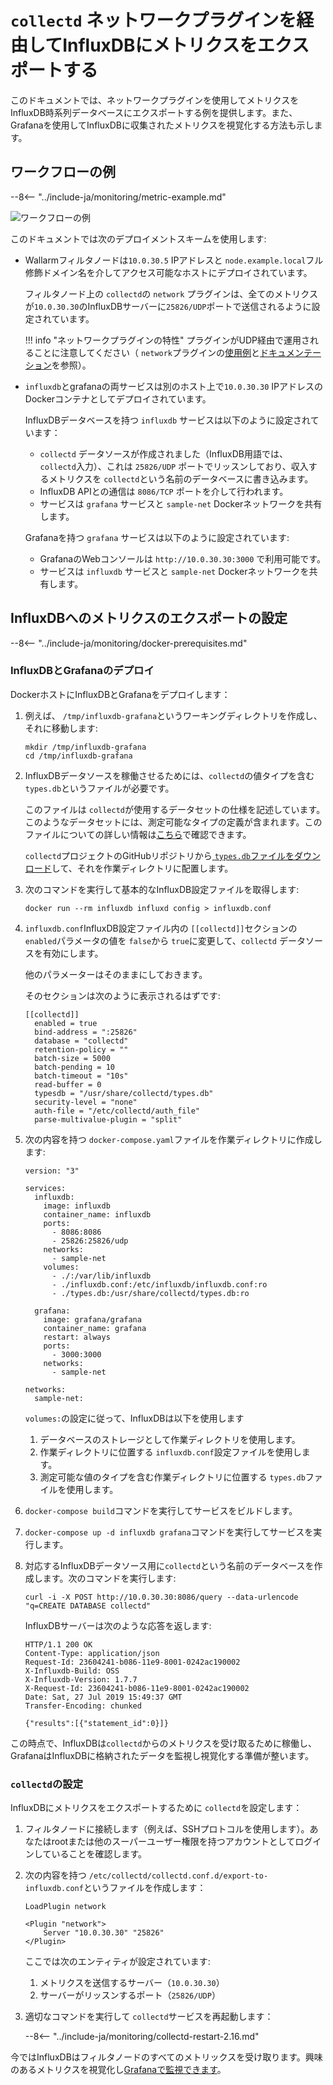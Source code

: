 [img-network-plugin-influxdb]:     ../../images/monitoring/network-plugin-influxdb.png

[doc-grafana]:                     working-with-grafana.md

[link-collectd-networking]:        https://collectd.org/wiki/index.php/Networking_introduction
[link-network-plugin]:             https://www.collectd.org/documentation/manpages/collectd.conf.html
[link-typesdb]:                    https://www.collectd.org/documentation/manpages/types.db.html
[link-typesdb-file]:               https://github.com/collectd/collectd/blob/master/src/types.db

#   `collectd` ネットワークプラグインを経由してInfluxDBにメトリクスをエクスポートする

このドキュメントでは、ネットワークプラグインを使用してメトリクスをInfluxDB時系列データベースにエクスポートする例を提供します。また、Grafanaを使用してInfluxDBに収集されたメトリクスを視覚化する方法も示します。

##  ワークフローの例

--8<-- "../include-ja/monitoring/metric-example.md"

![ワークフローの例][img-network-plugin-influxdb]

このドキュメントでは次のデプロイメントスキームを使用します:
*   Wallarmフィルタノードは`10.0.30.5` IPアドレスと `node.example.local`フル修飾ドメイン名を介してアクセス可能なホストにデプロイされています。
    
    フィルタノード上の `collectd`の `network` プラグインは、全てのメトリクスが`10.0.30.30`のInfluxDBサーバーに`25826/UDP`ポートで送信されるように設定されています。
    
      
    !!! info "ネットワークプラグインの特性"
        プラグインがUDP経由で運用されることに注意してください（ `network`プラグインの[使用例][link-collectd-networking]と[ドキュメンテーション][link-network-plugin]を参照）。
    
    
*   `influxdb`とgrafanaの両サービスは別のホスト上で`10.0.30.30` IPアドレスのDockerコンテナとしてデプロイされています。

    InfluxDBデータベースを持つ `influxdb` サービスは以下のように設定されています：

      * `collectd` データソースが作成されました（InfluxDB用語では、 `collectd`入力）、これは `25826/UDP` ポートでリッスンしており、収入するメトリクスを `collectd`という名前のデータベースに書き込みます。
      * InfluxDB APIとの通信は `8086/TCP` ポートを介して行われます。
      * サービスは `grafana` サービスと `sample-net` Dockerネットワークを共有します。
    
    
    
    Grafanaを持つ `grafana` サービスは以下のように設定されています:
    
      * GrafanaのWebコンソールは `http://10.0.30.30:3000` で利用可能です。
      * サービスは `influxdb` サービスと `sample-net` Dockerネットワークを共有します。

##  InfluxDBへのメトリクスのエクスポートの設定

--8<-- "../include-ja/monitoring/docker-prerequisites.md"

### InfluxDBとGrafanaのデプロイ

DockerホストにInfluxDBとGrafanaをデプロイします：
1.  例えば、 `/tmp/influxdb-grafana`というワーキングディレクトリを作成し、それに移動します:

    ```
    mkdir /tmp/influxdb-grafana
    cd /tmp/influxdb-grafana
    ```
    
2.  InfluxDBデータソースを稼働させるためには、`collectd`の値タイプを含む`types.db`というファイルが必要です。
    
    このファイルは `collectd`が使用するデータセットの仕様を記述しています。このようなデータセットには、測定可能なタイプの定義が含まれます。このファイルについての詳しい情報は[こちら][link-typesdb]で確認できます。
    
    `collectd`プロジェクトのGitHubリポジトリから[ `types.db`ファイルをダウンロード][link-typesdb-file]して、それを作業ディレクトリに配置します。
    
3.  次のコマンドを実行して基本的なInfluxDB設定ファイルを取得します:

    ```
    docker run --rm influxdb influxd config > influxdb.conf
    ```
    
4.  `influxdb.conf`InfluxDB設定ファイル内の `[[collectd]]`セクションの `enabled`パラメータの値を `false`から `true`に変更して、`collectd` データソースを有効にします。

    他のパラメーターはそのままにしておきます。

    そのセクションは次のように表示されるはずです:

    ```
    [[collectd]]
      enabled = true
      bind-address = ":25826"
      database = "collectd"
      retention-policy = ""
      batch-size = 5000
      batch-pending = 10
      batch-timeout = "10s"
      read-buffer = 0
      typesdb = "/usr/share/collectd/types.db"
      security-level = "none"
      auth-file = "/etc/collectd/auth_file"
      parse-multivalue-plugin = "split" 
    ```
    
5.  次の内容を持つ `docker-compose.yaml`ファイルを作業ディレクトリに作成します:

    ```
    version: "3"
    
    services:
      influxdb:
        image: influxdb
        container_name: influxdb
        ports:
          - 8086:8086
          - 25826:25826/udp
        networks:
          - sample-net
        volumes:
          - ./:/var/lib/influxdb
          - ./influxdb.conf:/etc/influxdb/influxdb.conf:ro
          - ./types.db:/usr/share/collectd/types.db:ro
    
      grafana:
        image: grafana/grafana
        container_name: grafana
        restart: always
        ports:
          - 3000:3000
        networks:
          - sample-net
    
    networks:
      sample-net:
    ```

    `volumes:`の設定に従って、InfluxDBは以下を使用します
    1.  データベースのストレージとして作業ディレクトリを使用します。
    2.  作業ディレクトリに位置する `influxdb.conf`設定ファイルを使用します。
    3.  測定可能な値のタイプを含む作業ディレクトリに位置する `types.db`ファイルを使用します。
    
6.  `docker-compose build`コマンドを実行してサービスをビルドします。

7.  `docker-compose up -d influxdb grafana`コマンドを実行してサービスを実行します。

8.  対応するInfluxDBデータソース用に`collectd`という名前のデータベースを作成します。次のコマンドを実行します:

    ```
    curl -i -X POST http://10.0.30.30:8086/query --data-urlencode "q=CREATE DATABASE collectd"
    ```

    InfluxDBサーバーは次のような応答を返します:

    ```
    HTTP/1.1 200 OK
    Content-Type: application/json
    Request-Id: 23604241-b086-11e9-8001-0242ac190002
    X-Influxdb-Build: OSS
    X-Influxdb-Version: 1.7.7
    X-Request-Id: 23604241-b086-11e9-8001-0242ac190002
    Date: Sat, 27 Jul 2019 15:49:37 GMT
    Transfer-Encoding: chunked
    
    {"results":[{"statement_id":0}]}
    ```
    
この時点で、InfluxDBは`collectd`からのメトリクスを受け取るために稼働し、GrafanaはInfluxDBに格納されたデータを監視し視覚化する準備が整います。

### `collectd`の設定

InfluxDBにメトリクスをエクスポートするために `collectd`を設定します：
1. フィルタノードに接続します（例えば、SSHプロトコルを使用します）。あなたはrootまたは他のスーパーユーザー権限を持つアカウントとしてログインしていることを確認します。
2. 次の内容を持つ `/etc/collectd/collectd.conf.d/export-to-influxdb.conf`というファイルを作成します：

    ```
    LoadPlugin network
    
    <Plugin "network">
        Server "10.0.30.30" "25826"
    </Plugin>
    ```
    
    ここでは次のエンティティが設定されています:

    1.  メトリクスを送信するサーバー（`10.0.30.30`）
    2.  サーバーがリッスンするポート（`25826/UDP`）
    
3. 適切なコマンドを実行して `collectd`サービスを再起動します：

   --8<-- "../include-ja/monitoring/collectd-restart-2.16.md"

今ではInfluxDBはフィルタノードのすべてのメトリックスを受け取ります。興味のあるメトリクスを視覚化し[Grafanaで監視できます][doc-grafana]。